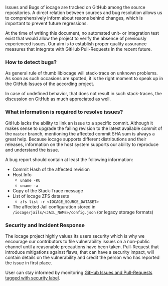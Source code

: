 Issues and Bugs of iocage are tracked on GitHub among the source repositories. 
A direct relation between sources and bug resolution allows us to comprehensively inform about reaons behind changes, which is important to prevent future regressions.

At the time of writing this document, no automated unit- or integration test exist that would allow the project to verify the absence of previously experienced issues. Our aim is to establish proper quality assurance measures that integrate with GitHub Pull-Requests in the recent future.

### How to detect bugs?

As general rule of thumb libiocage will stack-trace on unknown problems. As soon as such occasions are spotted, it is the right moment to speak up in the GitHub Issues of the according project.

In case of undefined behavior, that does not result in such stack-traces, the discussion on GitHub as much appreciated as well.

### What information is required to resolve issues?

GitHub lacks the ability to link an issue to a specific commit. Although it makes sense to upgrade the failing revision to the latest available commit of the `master` branch, mentioning the affected commit SHA sum is always a great help. Because iocage supports different distributions and their releases, information on the host system supports our ability to reproduce and understand the issue.

A bug report should contain at least the following information:

- Commit Hash of the affected revision
- Host Info
  - `uname -KU`
  - `uname -a`
- Copy of the Stack-Trace message
- List of iocage ZFS datasets
  - `zfs list -r <IOCAGE_SOURCE_DATASET>`
- The affected Jail configuration stored in `/iocage/jails/<JAIL_NAME>/config.json` (or legacy storage formats)

### Security and Incident Response

The iocage project highly values its users security which is why we encourage our contributors to file vulnerability issues on a non-public channel until a reasonable precautions have been taken. Pull-Request that introduce mitigations against flaws, that can have a security impact, will contain details on the vulnerability and credit the person who has reported the issue in first place.

User can stay informed by monitoring [GitHub Issues and Pull-Requests tagged with security label](https://github.com/iocage/libiocage/issues?q=label%3Asecurity).